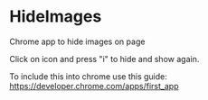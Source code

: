 # HideImages
Chrome app to hide images on page

Click on icon and press "i" to hide and show again.

To include this into chrome use this guide:
https://developer.chrome.com/apps/first_app
